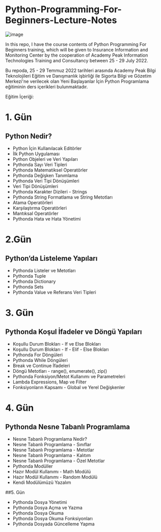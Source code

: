 # Python-Programming-For-Beginners-Lecture-Notes

![image](https://user-images.githubusercontent.com/5441882/173870155-dab94d14-4571-4335-9d95-d86ebfc025f1.png)

In this repo, I have the course contents of Python Programming For Beginners training, which will be given to Insurance Information and Monitoring Center by the cooperation of Academy Peak Information Technologies Training and Consultancy between 25 - 29 July 2022.

Bu repoda, 25 - 29 Temmuz 2022 tarihleri arasında Academy Peak Bilgi Teknolojileri Eğitim ve Danışmanlık işbirliği ile Sigorta Bilgi ve Gözetim Merkezi'ne verilecek olan Yeni Başlayanlar İçin Python Programlama eğitiminin ders içerikleri bulunmaktadır.

Eğitim İçeriği:

# 1. Gün
## Python Nedir?
- Python İçin Kullanılacak Editörler
- İlk Python Uygulaması
- Python Objeleri ve Veri Yapıları
- Pythonda Sayı Veri Tipleri
- Pythonda Matematiksel Operatörler
- Pythonda Değişken Tanımlama
- Pythonda Veri Tipi Dönüşümleri
- Veri Tipi Dönüşümleri
- Pythonda Karakter Dizileri - Strings
- Pythonda String Formatlama ve String Metotları
- Atama Operatörleri
- Karşılaştırma Operatörleri
- Mantıksal Operatörler
- Pythonda Hata ve Hata Yönetimi

# 2.Gün
## Python’da Listeleme Yapıları
- Pythonda Listeler ve Metotları
- Pythonda Tuple
- Pythonda Dictionary
- Pythonda Sets
- Pythonda Value ve Referans Veri Tipleri

# 3. Gün
## Pythonda Koşul İfadeler ve Döngü Yapıları
- Koşullu Durum Blokları - If ve Else Blokları
- Koşullu Durum Blokları - If - Elif - Else Blokları
- Pythonda For Döngüleri
- Pythonda While Döngüleri
- Break ve Continue İfadeleri
- Döngü Metotları - range(), enumerate(), zip()
- Pythonda Fonksiyon/Metot Kullanımı ve Parametreleri
- Lambda Expressions, Map ve Filter
- Fonksiyonların Kapsamı - Global ve Yerel Değişkenler

# 4. Gün
## Pythonda Nesne Tabanlı Programlama
- Nesne Tabanlı Programlama Nedir?
- Nesne Tabanlı Programlama - Sınıflar
- Nesne Tabanlı Programlama - Metotlar
- Nesne Tabanlı Programlama - Kalıtım
- Nesne Tabanlı Programlama - Özel Metotlar
- Pythonda Modüller  
- Hazır Modül Kullanımı - Math Modülü
- Hazır Modül Kullanımı - Random Modülü
- Kendi Modülümüzü Yazalım

##5. Gün
- Pythonda Dosya Yönetimi
- Pythonda Dosya Açma ve Yazma
- Pythonda Dosya Okuma
- Pythonda Dosya Okuma Fonksiyonları
- Pythonda Dosyada Güncelleme Yapma





